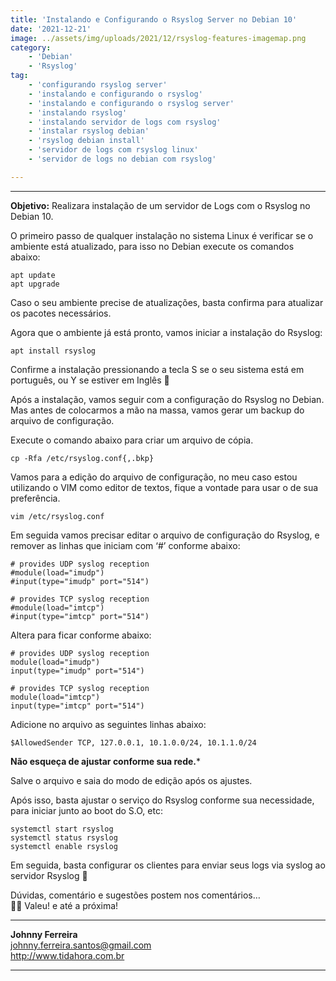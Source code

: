 ```yaml
---
title: 'Instalando e Configurando o Rsyslog Server no Debian 10'
date: '2021-12-21'
image: ../assets/img/uploads/2021/12/rsyslog-features-imagemap.png
category:
    - 'Debian'
    - 'Rsyslog'
tag:
    - 'configurando rsyslog server'
    - 'instalando e configurando o rsyslog'
    - 'instalando e configurando o rsyslog server'
    - 'instalando rsyslog'
    - 'instalando servidor de logs com rsyslog'
    - 'instalar rsyslog debian'
    - 'rsyslog debian install'
    - 'servidor de logs com rsyslog linux'
    - 'servidor de logs no debian com rsyslog'

---
```


- - - - - -


**Objetivo:** Realizara instalação de um servidor de Logs com o Rsyslog no Debian 10.

O primeiro passo de qualquer instalação no sistema Linux é verificar se o ambiente está atualizado, para isso no Debian execute os comandos abaixo:

```
apt update
apt upgrade
```

Caso o seu ambiente precise de atualizações, basta confirma para atualizar os pacotes necessários.

Agora que o ambiente já está pronto, vamos iniciar a instalação do Rsyslog:

```
apt install rsyslog
```

Confirme a instalação pressionando a tecla S se o seu sistema está em português, ou Y se estiver em Inglês 🙂

Após a instalação, vamos seguir com a configuração do Rsyslog no Debian.  
Mas antes de colocarmos a mão na massa, vamos gerar um backup do arquivo de configuração.

Execute o comando abaixo para criar um arquivo de cópia.

```
cp -Rfa /etc/rsyslog.conf{,.bkp}
```

Vamos para a edição do arquivo de configuração, no meu caso estou utilizando o VIM como editor de textos, fique a vontade para usar o de sua preferência.

```
vim /etc/rsyslog.conf
```

Em seguida vamos precisar editar o arquivo de configuração do Rsyslog, e remover as linhas que iniciam com ‘#’ conforme abaixo:

```
# provides UDP syslog reception
#module(load="imudp")
#input(type="imudp" port="514")

# provides TCP syslog reception
#module(load="imtcp")
#input(type="imtcp" port="514")
```

Altera para ficar conforme abaixo:

```
# provides UDP syslog reception
module(load="imudp")
input(type="imudp" port="514")

# provides TCP syslog reception
module(load="imtcp")
input(type="imtcp" port="514")
```

Adicione no arquivo as seguintes linhas abaixo:

```
$AllowedSender TCP, 127.0.0.1, 10.1.0.0/24, 10.1.1.0/24
```

**Não esqueça de ajustar conforme sua rede.***

Salve o arquivo e saia do modo de edição após os ajustes.

Após isso, basta ajustar o serviço do Rsyslog conforme sua necessidade, para iniciar junto ao boot do S.O, etc:

```
systemctl start rsyslog
systemctl status rsyslog
systemctl enable rsyslog
```

Em seguida, basta configurar os clientes para enviar seus logs via syslog ao servidor Rsyslog 🙂


Dúvidas, comentário e sugestões postem nos comentários…  
👋🏼 Valeu! e até a próxima!

- - - - - -

**Johnny Ferreira**  
<johnny.ferreira.santos@gmail.com>  
<http://www.tidahora.com.br>

- - - - - -